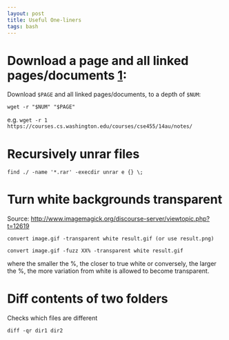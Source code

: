 ```yaml
---
layout: post
title: Useful One-liners
tags: bash
---
```


# Download a page and all linked pages/documents [1]:

Download `$PAGE` and all linked pages/documents, to a depth of `$NUM`:

`wget -r "$NUM" "$PAGE"`

e.g. `wget -r 1 https://courses.cs.washington.edu/courses/cse455/14au/notes/`

[1]: http://superuser.com/questions/274414/how-to-save-all-the-webpages-linked-from-one


# Recursively unrar files


`find ./ -name '*.rar' -execdir unrar e {} \;`

# Turn white backgrounds transparent

Source: http://www.imagemagick.org/discourse-server/viewtopic.php?t=12619

`convert image.gif -transparent white result.gif (or use result.png)`


`convert image.gif -fuzz XX% -transparent white result.gif`

where the smaller the %, the closer to true white or conversely, the larger the %, the more variation from white is allowed to become transparent.

# Diff contents of two folders

Checks which files are different

`diff -qr dir1 dir2`
